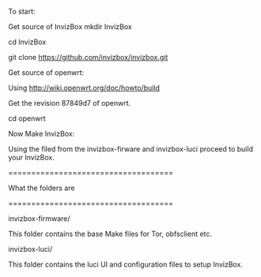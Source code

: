 To start:

Get source of InvizBox
 mkdir InvizBox
 
 cd InvizBox
 
 git clone https://github.com/invizbox/invizbox.git
 

Get source of openwrt:

Using http://wiki.openwrt.org/doc/howto/build

Get the revision 87849d7 of openwrt.

cd openwrt

Now Make InvizBox:

Using the filed from the invizbox-firware and invizbox-luci proceed to build your InvizBox.

====================================

What the folders are

====================================

invizbox-firmware/

 This folder contains the base Make files for Tor, obfsclient etc. 


invizbox-luci/

 This folder contains the luci UI and configuration files to setup InvizBox.
 
